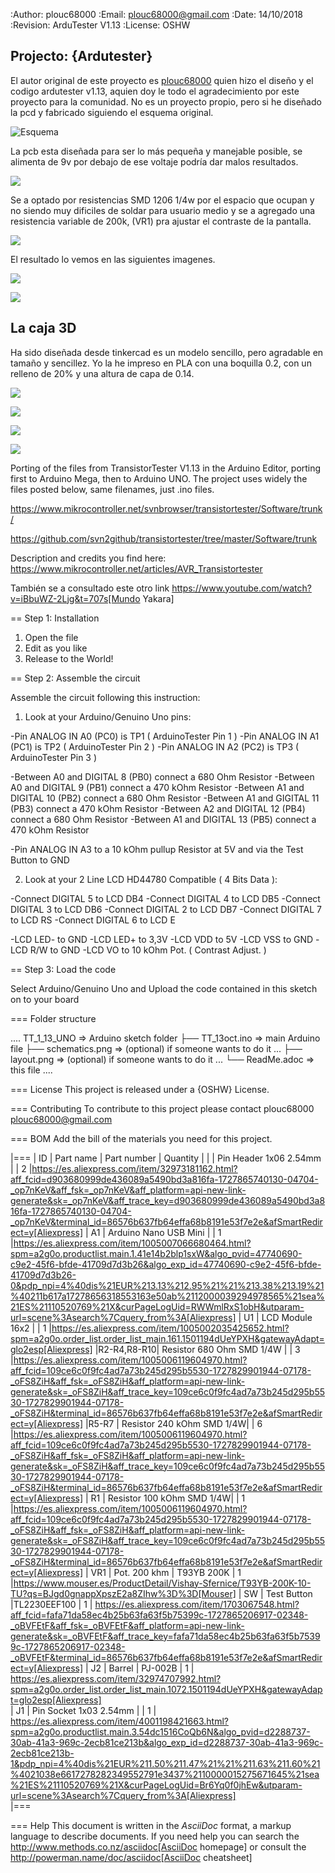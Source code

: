 :Author: plouc68000
:Email: plouc68000@gmail.com
:Date: 14/10/2018
:Revision: ArduTester V1.13
:License: OSHW

## Projecto: {Ardutester}

El autor original de este proyecto es [plouc68000](https://projecthub.arduino.cc/plouc68000) quien hizo el diseño y el codigo ardutester v1.13, aquien doy le todo el agradecimiento por este proyecto para la comunidad. No es un proyecto propio, pero si he diseñado la pcd y fabricado siguiendo el esquema original.

![Esquema](image/ESQUEMAARDUTESTER.png)

La pcb esta diseñada para ser lo más pequeña y manejable posible, se alimenta de 9v por debajo de ese voltaje podría dar malos resultados.


![](image/pcbdelanterakikad.png)

Se a optado por resistencias SMD 1206 1/4w por el espacio que ocupan y no siendo muy dificiles de soldar para usuario medio y se a agregado una resistencia variable de 200k, (VR1) pra ajustar el contraste de la pantalla.

![](image/pcbtraserakikad.png)

El resultado lo vemos en las siguientes imagenes.

![](image/pcbdelantera.png)


![](image/pcbTrasera.png)


## La caja 3D

Ha sido diseñada desde tinkercad es un modelo sencillo, pero agradable en tamaño y sencillez. Yo la he impreso en PLA con una boquilla 0.2, con un relleno de 20% y una altura de capa de 0.14.

![](caja/tapadelantera.png)

![](caja/base.png)

![](caja/montadafrontal.png)

![](caja/montadatrasera.png)

Porting of the files from TransistorTester V1.13 in the Arduino Editor, 
porting first to Arduino Mega, then to Arduino UNO.
The project uses widely the files posted below, same filenames, just .ino files.

https://www.mikrocontroller.net/svnbrowser/transistortester/Software/trunk/

https://github.com/svn2github/transistortester/tree/master/Software/trunk

Description and credits you find here:
https://www.mikrocontroller.net/articles/AVR_Transistortester

También se a consultado este otro link https://www.youtube.com/watch?v=iBbuWZ-2Ljg&t=707s[Mundo Yakara]

== Step 1: Installation

1. Open the file
2. Edit as you like
3. Release to the World!

== Step 2: Assemble the circuit

Assemble the circuit following this instruction:

1. Look at your Arduino/Genuino Uno pins:

-Pin ANALOG IN A0 (PC0) is TP1 ( ArduinoTester Pin 1 )
-Pin ANALOG IN A1 (PC1) is TP2 ( ArduinoTester Pin 2 ) 
-Pin ANALOG IN A2 (PC2) is TP3 ( ArduinoTester Pin 3 )

-Between A0 and DIGITAL 8 (PB0)  connect a 680 Ohm  Resistor
-Between A0 and DIGITAL 9 (PB1)  connect a 470 kOhm Resistor
-Between A1 and DIGITAL 10 (PB2) connect a 680 Ohm  Resistor
-Between A1 and GIGITAL 11 (PB3) connect a 470 kOhm Resistor
-Between A2 and DIGITAL 12 (PB4) connect a 680 Ohm  Resistor
-Between A1 and DIGITAL 13 (PB5) connect a 470 kOhm Resistor

-Pin ANALOG IN A3 to a 10 kOhm pullup Resistor at 5V and via the Test Button to GND


2. Look at your 2 Line LCD HD44780 Compatible ( 4 Bits Data ):

-Connect DIGITAL 5  to LCD DB4
-Connect DIGITAL 4  to LCD DB5
-Connect DIGITAL 3  to LCD DB6
-Connect DIGITAL 2  to LCD DB7
-Connect DIGITAL 7  to LCD RS
-Connect DIGITAL 6  to LCD E

-LCD LED- to GND
-LCD LED+ to 3,3V
-LCD VDD  to 5V
-LCD VSS  to GND
-LCD R/W  to GND
-LCD VO   to 10 kOhm Pot. ( Contrast Adjust. )

== Step 3: Load the code

Select Arduino/Genuino Uno and
Upload the code contained in this sketch on to your board

=== Folder structure

....
 TT_1_13_UNO             => Arduino sketch folder
  ├── TT_13oct.ino       => main Arduino file
  ├── schematics.png     => (optional) if someone wants to do it ...
  ├── layout.png         => (optional) if someone wants to do it ...
  └── ReadMe.adoc        => this file
....

=== License
This project is released under a {OSHW} License.

=== Contributing
To contribute to this project please contact plouc68000 <plouc68000@gmail.com>

=== BOM
Add the bill of the materials you need for this project.

|===
|  ID        |  Part name                | Part number | Quantity |
|            | Pin Header 1x06 2.54mm    |             | 2        |https://es.aliexpress.com/item/32973181162.html?aff_fcid=d903680999de436089a5490bd3a816fa-1727865740130-04704-_op7nKeV&aff_fsk=_op7nKeV&aff_platform=api-new-link-generate&sk=_op7nKeV&aff_trace_key=d903680999de436089a5490bd3a816fa-1727865740130-04704-_op7nKeV&terminal_id=86576b637fb64effa68b8191e53f7e2e&afSmartRedirect=y[Aliexpress]
|  A1        | Arduino Nano USB Mini     |             | 1        |https://es.aliexpress.com/item/1005007066680464.html?spm=a2g0o.productlist.main.1.41e14b2blp1sxW&algo_pvid=47740690-c9e2-45f6-bfde-41709d7d3b26&algo_exp_id=47740690-c9e2-45f6-bfde-41709d7d3b26-0&pdp_npi=4%40dis%21EUR%213.13%212.95%21%21%213.38%213.19%21%40211b617a17278656318553163e50ab%2112000039294978565%21sea%21ES%21110520769%21X&curPageLogUid=RWWmlRxS1obH&utparam-url=scene%3Asearch%7Cquery_from%3A[Aliexpress]
|  U1        | LCD Module 16x2           |             | 1        |https://es.aliexpress.com/item/1005002035425652.html?spm=a2g0o.order_list.order_list_main.161.1501194dUeYPXH&gatewayAdapt=glo2esp[Aliexpress]
|R2-R4,R8-R10| Resistor 680 Ohm SMD 1/4W |             | 3        |https://es.aliexpress.com/item/1005006119604970.html?aff_fcid=109ce6c0f9fc4ad7a73b245d295b5530-1727829901944-07178-_oFS8ZiH&aff_fsk=_oFS8ZiH&aff_platform=api-new-link-generate&sk=_oFS8ZiH&aff_trace_key=109ce6c0f9fc4ad7a73b245d295b5530-1727829901944-07178-_oFS8ZiH&terminal_id=86576b637fb64effa68b8191e53f7e2e&afSmartRedirect=y[Aliexpress]
|R5-R7       | Resistor 240 kOhm SMD 1/4W|             | 6        |https://es.aliexpress.com/item/1005006119604970.html?aff_fcid=109ce6c0f9fc4ad7a73b245d295b5530-1727829901944-07178-_oFS8ZiH&aff_fsk=_oFS8ZiH&aff_platform=api-new-link-generate&sk=_oFS8ZiH&aff_trace_key=109ce6c0f9fc4ad7a73b245d295b5530-1727829901944-07178-_oFS8ZiH&terminal_id=86576b637fb64effa68b8191e53f7e2e&afSmartRedirect=y[Aliexpress]
|  R1        | Resistor 100 kOhm SMD 1/4W|             | 1        |https://es.aliexpress.com/item/1005006119604970.html?aff_fcid=109ce6c0f9fc4ad7a73b245d295b5530-1727829901944-07178-_oFS8ZiH&aff_fsk=_oFS8ZiH&aff_platform=api-new-link-generate&sk=_oFS8ZiH&aff_trace_key=109ce6c0f9fc4ad7a73b245d295b5530-1727829901944-07178-_oFS8ZiH&terminal_id=86576b637fb64effa68b8191e53f7e2e&afSmartRedirect=y[Aliexpress]
|  VR1       | Pot. 200 khm              | T93YB 200K  | 1        |https://www.mouser.es/ProductDetail/Vishay-Sfernice/T93YB-200K-10-TU?qs=BJgd0gnappXpszE2a8ZIhw%3D%3D[Mouser] 
|  SW        | Test Button               |TL2230EEF100 | 1        | https://es.aliexpress.com/item/1703067548.html?aff_fcid=fafa71da58ec4b25b63fa63f5b75399c-1727865206917-02348-_oBVFEtF&aff_fsk=_oBVFEtF&aff_platform=api-new-link-generate&sk=_oBVFEtF&aff_trace_key=fafa71da58ec4b25b63fa63f5b75399c-1727865206917-02348-_oBVFEtF&terminal_id=86576b637fb64effa68b8191e53f7e2e&afSmartRedirect=y[Aliexpress]
|  J2        | Barrel                    |   PJ-002B   | 1        |     https://es.aliexpress.com/item/32974707992.html?spm=a2g0o.order_list.order_list_main.1072.1501194dUeYPXH&gatewayAdapt=glo2esp[Aliexpress]     
|  J1        | Pin Socket 1x03 2.54mm    |             | 1        | https://es.aliexpress.com/item/4001198421663.html?spm=a2g0o.productlist.main.3.54dc1516CoQb6N&algo_pvid=d2288737-30ab-41a3-969c-2ecb81ce213b&algo_exp_id=d2288737-30ab-41a3-969c-2ecb81ce213b-1&pdp_npi=4%40dis%21EUR%211.50%211.47%21%21%211.63%211.60%21%4021038e6617278282349552791e3437%2110000015275671645%21sea%21ES%21110520769%21X&curPageLogUid=Br6Yq0f0jhEw&utparam-url=scene%3Asearch%7Cquery_from%3A[Aliexpress]        
|===


=== Help
This document is written in the _AsciiDoc_ format, a markup language to describe documents. 
If you need help you can search the http://www.methods.co.nz/asciidoc[AsciiDoc homepage]
or consult the http://powerman.name/doc/asciidoc[AsciiDoc cheatsheet]
